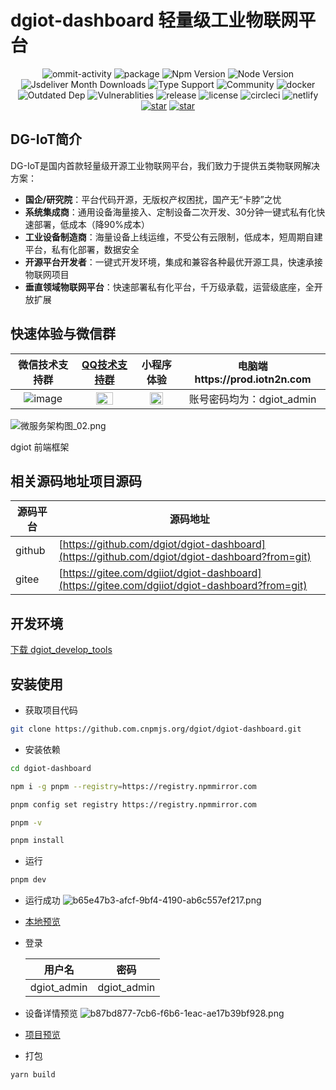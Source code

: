 # dgiot-dashboard 轻量级工业物联网平台

<p align="center">
  <img src="https://img.shields.io/github/commit-activity/m/dgiot/dgiot-dashboard" alt="ommit-activity">
	<img src="https://badgen.net/badge/package/%40dgiot%2Fdgiot-dashboard/blue"
	alt="package" maxretrytimes="3" class="m-1 transition-all duration-1000">
	<img src="https://badgen.net/npm/v/@dgiot/dgiot-dashboard" alt="Npm Version"
	maxretrytimes="3" class="m-1 transition-all duration-1000">
	<img src="https://badgen.net/npm/node/@dgiot/dgiot-mqtt-dashboard" alt="Node Version"
	maxretrytimes="3" class="m-1 transition-all duration-1000">
	<br>
	<img src="https://badgen.net/jsdelivr/hits/npm/@dgiot/dgiot-dashboard"
	alt="Jsdeliver Month Downloads" maxretrytimes="3" class="m-1 transition-all duration-1000">
	<img src="https://badgen.net/npm/types/@dgiot/dgiot-dashboard" alt="Type Support"
	maxretrytimes="3" class="m-1 transition-all duration-1000">
  <img src="https://img.shields.io/badge/Community-DGIOT-yellow" alt="Community">
  <img src="https://img.shields.io/docker/pulls/dgiot/dgiot-dashboard" alt="docker">
	<br>
	<img src="https://img.shields.io/librariesio/release/npm/@dgiot/dgiot-dashboard"
	alt="Outdated Dep" maxretrytimes="3" class="m-1 transition-all duration-1000">
	<img src="https://img.shields.io/snyk/vulnerabilities/npm/@dgiot/dgiot-dashboard"
	alt="Vulnerablities" maxretrytimes="3" class="m-1 transition-all duration-1000">
  <img src="https://img.shields.io/github/release/dgiot/dgiot-dashboard?color=brightgreen" alt="release">
  <img src="https://img.shields.io/github/license/dgiot/dgiot-dashboard" alt="license">
  <img src="https://img.shields.io/circleci/build/github/dgiot/dgiot-dashboard/master?style=flat-square" alt="circleci">
  <img src="https://api.netlify.com/api/v1/badges/e89ab785-b26a-4096-b3b9-c5e149a78588/deploy-status" alt="netlify">
  <a href='https://gitee.com/dgiiot/dgiot-dashboard/stargazers'><img src='https://gitee.com/dgiiot/dgiot-dashboard/badge/star.svg?theme=dark' alt='star'></img></a>
  <a href='https://gitee.com/dgiiot/dgiot-dashboard/stargazers'><img src='https://gitee.com/dgiiot/dgiot-dashboard/widgets/widget_card.svg?colors=ffffff,1e252b,323d47,455059,d7deea,99a0ae' alt='star'></img></a>
<p>
  
  ## DG-IoT简介
DG-IoT是国内首款轻量级开源工业物联网平台，我们致力于提供五类物联网解决方案：
+ **国企/研究院**：平台代码开源，无版权产权困扰，国产无“卡脖”之忧
+ **系统集成商**：通用设备海量接入、定制设备二次开发、30分钟一键式私有化快速部署，低成本（降90%成本）
+ **工业设备制造商**：海量设备上线运维，不受公有云限制，低成本，短周期自建平台，私有化部署，数据安全
+ **开源平台开发者**：一键式开发环境，集成和兼容各种最优开源工具，快速承接物联网项目
+ **垂直领域物联网平台**：快速部署私有化平台，千万级承载，运营级底座，全开放扩展

## 快速体验与微信群
| 微信技术支持群 | [QQ技术支持群](https://jq.qq.com/?_wv=1027&k=LipWZvDe)   | 小程序体验 |电脑端https://prod.iotn2n.com|
|:---:|:---:|:---:|:---:|
| ![image](https://user-images.githubusercontent.com/51999461/148872364-3999b7f0-17c7-47ec-8a98-3f410ab5b58e.png) |<img src="http://dgiot-1253666439.cos.ap-shanghai-fsi.myqcloud.com/shuwa_tech/zh/QQ%E6%8A%80%E6%9C%AF%E7%BE%A4%E4%BA%8C%E7%BB%B4%E7%A0%81.png" width = "60%" /> |<img src="http://dgiot-1253666439.cos.ap-shanghai-fsi.myqcloud.com/dgiot_release/dgiot_wechat.jpg" width = "60%" />|账号密码均为：dgiot_admin|

  
![微服务架构图_02.png](https://dgiot-1253666439.cos.ap-shanghai-fsi.myqcloud.com/shuwa_tech/zh/frontend/web/%E5%BE%AE%E6%9C%8D%E5%8A%A1%E6%9E%B6%E6%9E%84%E5%9B%BE_02.png)

dgiot 前端框架



## 相关源码地址项目源码

| 源码平台 | 源码地址                                                                                      |
| -------- | --------------------------------------------------------------------------------------------- |
| github   | [https://github.com/dgiot/dgiot-dashboard](https://github.com/dgiot/dgiot-dashboard?from=git) |
| gitee    | [https://gitee.com/dgiiot/dgiot-dashboard](https://gitee.com/dgiiot/dgiot-dashboard?from=git) |

## 开发环境

[下载 dgiot_develop_tools](https://dgiot-dev-1306147891.cos.ap-nanjing.myqcloud.com/msys64/msys64.zip)

## 安装使用

- 获取项目代码

```bash
git clone https://github.com.cnpmjs.org/dgiot/dgiot-dashboard.git
```

- 安装依赖

```bash
cd dgiot-dashboard

npm i -g pnpm --registry=https://registry.npmmirror.com

pnpm config set registry https://registry.npmmirror.com

pnpm -v

pnpm install
```

- 运行

```bash
pnpm dev
```

- 运行成功
  ![b65e47b3-afcf-9bf4-4190-ab6c557ef217.png](https://dgiot-1253666439.cos.ap-shanghai-fsi.myqcloud.com/shuwa_tech/zh/frontend/web/b65e47b3-afcf-9bf4-4190-ab6c557ef217.png)

- [本地预览](http://localhost/)

- 登录

  | 用户名      | 密码        |
  | ----------- | ----------- |
  | dgiot_admin | dgiot_admin |

- 设备详情预览
  ![b87bd877-7cb6-f6b6-1eac-ae17b39bf928.png](https://dgiot-1253666439.cos.ap-shanghai-fsi.myqcloud.com/shuwa_tech/zh/frontend/web/b87bd877-7cb6-f6b6-1eac-ae17b39bf928.png)
- [项目预览](https://tech.iotn2n.com/zh/frontend/web/#%E9%A1%B9%E7%9B%AE%E9%A2%84%E8%A7%88)
- 打包

```bash
yarn build
```


